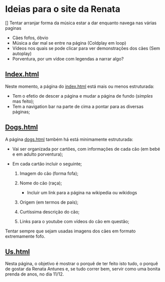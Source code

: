 # Ideias para o site da Renata

[] Tentar arranjar forma da música estar a dar enquanto navega nas várias paginas

- Cães fofos, óbvio
- Música a dar mal se entre na página (Coldplay em loop)
- Vídeos nos quais se pode clicar para ver demonstrações dos cães (Sem autoplay)
- Porventura, por um vídoe com legendas a narrar algo?



## [Index.html](testes_index_utilizar.html)

Neste momento, a página do [index.html](index.html) está mais ou menos estruturada:
- Tem o efetio de descer a página e mudar a página de fundo (_simples_ mas feito);
- Tem a navigation bar na parte de cima a pontar para as diversas páginas;

## [Dogs.html](dogs.html)

A página [dogs.html](dogs.html) também há está minimamente estruturada:

- Vai ser organizada por cartões, com informações de cada cão (em bebé e em adulto porventura);

- Em cada cartão incluir o seguinte;

    1. Imagem do cão (forma fofa);

    2. Nome do cão (raça);

        - Incluir um link para a página na wikipedia ou wikidogs

    3. Origem (em termos de país);

    4. Curtíssima descrição do cão;

    5. Links para o youtube com vídeos do cão em questão;

Tentar sempre que sejam usadas imagens dos cães em formato extremamente fofo.
    
## [Us.html](us.html)

Nesta página, o objetivo é mostrar o porquê de ter feito isto tudo, o porquê de gostar da Renata Antunes e, se tudo correr bem, servir como uma bonita prenda de anos, no dia 11/12.